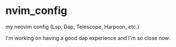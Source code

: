 # nvim_config
my neovim config (Lsp, Dap, Telescope, Harpoon, etc.)

I'm working on having a good dap experience and I'm so close now.
